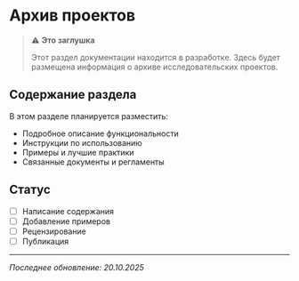 # Архив проектов

> ⚠️ **Это заглушка**
> 
> Этот раздел документации находится в разработке. Здесь будет размещена информация о архиве исследовательских проектов.

## Содержание раздела

В этом разделе планируется разместить:

- Подробное описание функциональности
- Инструкции по использованию
- Примеры и лучшие практики
- Связанные документы и регламенты

## Статус

- [ ] Написание содержания
- [ ] Добавление примеров
- [ ] Рецензирование
- [ ] Публикация

---

*Последнее обновление: 20.10.2025*
